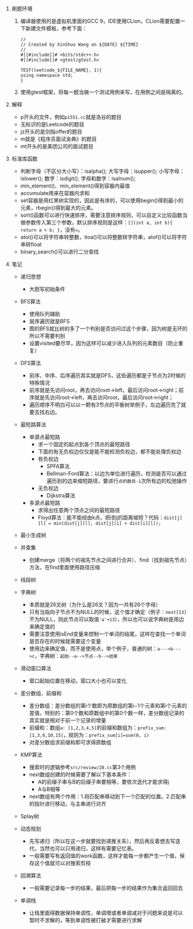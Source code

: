 1. 刷题环境
   1. 编译器使用的是虚拟机里面的GCC 9，IDE使用CLion，CLion需要配置一下新建文件模板，参考下面：
      ```
      //
      // Created by XinShuo Wang on ${DATE} ${TIME}
      //
      #[[#include]]# <bits/stdc++.h>
      #[[#include]]# <gtest/gtest.h>
    
      TEST(leetcode_${FILE_NAME}, 1){
      using namespace std;
      }
      ```
   2. 使用gtest框架，将每一题当做一个测试用例来写，在用例之间是隔离的。

2. 解释
    - p开头的文件，例如`p1551.cc`就是洛谷的题目
    - 无标识的是Leetcode的题目
    - jz开头的是剑指offer的题目
    - m就是《程序员面试金典》的题目
    - mt开头的是美团公司的面试题目

3. 标准库函数
    - 判断字母（不区分大小写）：isalpha(); 大写字母：isupper(); 小写字母：islower(); 数字：isdigit(); 字母和数字：isalnum();
    - min_element()、min_element()得到容器内最值
    - accumulate用来在容器内求和
    - set容器是用红黑树实现的，因此是有序的，可以使用begin()得到最小的元素，rbegin()得到最大的元素。
    - sort()函数可以进行快速排序，需要注意排序规则，可以自定义比较函数当做参数传入第三个参数，默认排序规则是这样：`[](int a, int b){ return a < b; }`，没有`=`。
    - atoi()可以将字符串转整数，itoa()可以将整数转字符串，atof()可以将字符串转float
    - binary_search()可以进行二分查找
    

4. 笔记
   - 递归思想
       - 大胆写初始条件

   - BFS算法
       - 使用队列辅助
       - 层序遍历就是BFS
       - 图的BFS就比树的多了一个判别是否访问过这个步骤，因为树是无环的所以不需要判别
       - 设置visited要尽早，因为这样可以减少进入队列的元素数目（防止重复）

   - DFS算法
     - 前序、中序、后序遍历其实就是DFS，这些遍历都是子节点为2时候的特殊情况
     - 前序就是先访问root，再去访问root->left，最后访问root->right；前序就是先访问root->left，再去访问root，最后访问root->right；
     - 遍历顺序不明白可以以一颗有3节点的平衡树举例子，左边遍历完了就要去找右边。

   - 最短路算法
     - 单源点最短路
       - 求一个固定的起点到各个顶点的最短路径
       - 下面的有无负权边仅仅是能不能检测负权边，都不能处理负权边
       - 有负权边
         - SPFA算法
         - Bellman-Ford算法：以边为单位进行遍历，检测是否可以通过遍历到的边来缩短路径，要进行`点的数目-1`次所有边的松弛操作
       - 无负权边
         - Dijkstra算法
     - 多源点最短路
       - 求得出任意两个顶点之间的最短路径
       - Floyd算法：能不能经由k点，把i到j的距离缩短？代码：```dist[j][l] = min(dist[j][l], dist[j][i] + dist[i][l]); ```

   - 最小生成树

   - 并查集
     - 创建merge（将两个的祖先节点之间进行合并）、find（找到祖先节点）方法，在find里面使用路径压缩

   - 线段树

   - 字典树
      - 本质就是26叉树（为什么是26叉？因为一共有26个字母）
      - 只有当指向子节点不为NULL的时候，这个值才确定（例子：`next[13]`不为NULL，则此节点可以取值`'a'+13`），所以也可以说字典树是用边来确定值的 
      - 需要注意使用isEnd变量来控制一个单词的结尾，这样在查找一个单词是否存在的时候就需要这个变量
      - 使用边来确定值，而不是使用点，举个例子，普通的树：`a--->b--->c`，字典树：`起始--a-->节点--b-->结束`
    
   - 滑动窗口算法
      - 窗口起始位置在移动，窗口大小也可以变化
    
   - 差分数组、前缀和
      - 差分数组：差分数组的第i个数即为原数组的第i−1个元素和第i个元素的差值，特别的：第0个数和原数组中的第0个数一样，差分数组记录的其实就是相对于前一个记录的增量
      - 前缀和：数组`a: [1,2,3,4,5]`的前缀和数组为：`prefix_sum:[1,3,6,10,15]`，规则为：`prefix_sum[i]=sum(0, i)`
      - 对差分数组求前缀和即可求得原数组

   - KMP算法
     - 搜索时的逻辑参考`src/review/28.cc`第3个用例
     - next数组创建的时候需要了解以下基本条件：
       - A的前缀子串与B的后缀子串要相等，要依次迭代才能求得j
       - A与B相等
     - next数组有两个作用：1.将匹配串移动到下一个匹配的位置。2.匹配串的指针进行移动，与主串进行对齐

   - Splay树

   - 动态规划
     - 先写递归（所以在这一步就要找到递推关系），然后再反着想去写迭代，当然也可以只用递归，这样有需要记忆表。
     - 一般需要写有返回值的work函数，这样才能每一步都产生一个值，保存这个值就可以对搜索剪枝

   - 回溯算法
     - 一般需要记录每一步的结果，最后把每一步的结果作为集合返回回去

   - 单调栈
     - 让栈里面得数据保持单调性，单调增或者单调减对于问题来说是可以暂时不求解的，等到单调性被打破才需要进行求解

